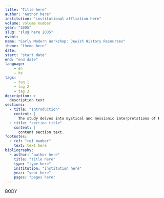 ```yaml
---
title: "Title here"
author: "Author here"
institution: "institutional affliation here"
volume: volume number
year: "2005"
slug: "slug here 2005"
event:
name: "Early Modern Workshop: Jewish History Resources"
theme: "theme here"
date:
start: "start date"
end: "end date"
language:
    - en
    - he
tags:
    - tag 1
    - tag 2
    - tag 3
description: >
  description text
sections:
  - title: "Introduction"
    content: |
      The study delves into mystical and messianic interpretations of Rome and the Galilee in Jewish texts, exploring Abraham ben Eliezer Halevi's and Shlomo Molcho's perspectives.
  - title: "section title"
    content: |
      content section text.
footnotes:
  - ref: "ref number"
    text: text here
bibliography:
  - author: "author here"
    title: "title here"
    type: "type here"
    institution: "institution here"
    year: "year here"
    pages: "pages here"
---
```


BODY